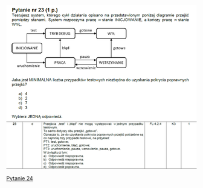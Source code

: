 ![img.png](../Pytania/screeny/img_22.png)
![img.png](screeny/img_22.png)

[Pytanie 24](../Pytania/Pyt_24.md)
